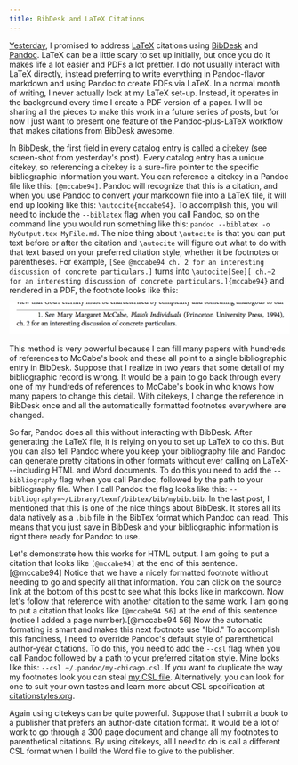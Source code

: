 ```yaml
---
title: BibDesk and LaTeX Citations
---
```


[Yesterday], I promised to address [LaTeX] citations using
[BibDesk] and [Pandoc].  LaTeX can be a little scary to set up
initially, but once you do it makes life a lot easier and PDFs a
lot prettier.  I do not usually interact with LaTeX directly,
instead preferring to write everything in Pandoc-flavor markdown
and using Pandoc to create PDFs via LaTeX.  In a normal month of
writing, I never actually look at my LaTeX set-up.  Instead, it
operates in the background every time I create a PDF version of a
paper.  I will be sharing all the pieces to make this work in a
future series of posts, but for now I just want to present one
feature of the Pandoc-plus-LaTeX workflow that makes citations from
BibDesk awesome.

In BibDesk, the first field in every catalog entry is called a
citekey (see screen-shot from yesterday's post).  Every catalog
entry has a unique citekey, so referencing a citekey is a sure-fire
pointer to the specific bibliographic information you want.  You
can reference a citekey in a Pandoc file like this: `[@mccabe94]`.
Pandoc will recognize that this is a citation, and when you use
Pandoc to convert your markdown file into a LaTeX file, it will end
up looking like this: `\autocite{mccabe94}`.  To accomplish this,
you will need to include the `--biblatex` flag when you call
Pandoc, so on the command line you would run something like this:
`pandoc --biblatex -o MyOutput.tex MyFile.md`.  The nice thing
about `\autocite` is that you can put text before or after the
citation and `\autocite` will figure out what to do with that text
based on your preferred citation style, whether it be footnotes or
parentheses.  For example, `[See @mccabe94 ch. 2 for an interesting
discussion of concrete particulars.]` turns into `\autocite[See][
ch.~2 for an interesting discussion of concrete
particulars.]{mccabe94}` and rendered in a PDF, the footnote looks
like this:

![Formated Footnote using BibDesk and \autocite](/images/Screen2014-07-091.png)

This method is very powerful because I can fill many papers with
hundreds of references to McCabe's book and these all point to a
single bibliographic entry in BibDesk.  Suppose that I realize in
two years that some detail of my bibliographic record is wrong.  It
would be a pain to go back through every one of my hundreds of
references to McCabe's book in who knows how many papers to change
this detail.  With citekeys, I change the reference in BibDesk once
and all the automatically formatted footnotes everywhere are
changed.

So far, Pandoc does all this without interacting with BibDesk.
After generating the LaTeX file, it is relying on you to set up
LaTeX to do this.  But you can also tell Pandoc where you keep your
bibliography file and Pandoc can generate pretty citations in other
formats without ever calling on LaTeX---including HTML and Word
documents.  To do this you need to add the `--bibliography` flag
when you call Pandoc, followed by the path to your bibliography
file.  When I call Pandoc the flag looks like this:
`--bibliography=~/Library/texmf/bibtex/bib/mybib.bib`.  In the last
post, I mentioned that this is one of the nice things about
BibDesk.  It stores all its data natively as a `.bib` file in the
BibTex format which Pandoc can read.  This means that you just save
in BibDesk and your bibliographic information is right there ready
for Pandoc to use.

Let's demonstrate how this works for HTML output.  I am going to
put a citation that looks like `[@mccabe94]` at the end of this
sentence.[@mccabe94]  Notice that we have a nicely formatted
footnote without needing to go and specify all that information.
You can click on the source link at the bottom of this post to see
what this looks like in markdown.  Now let's follow that reference
with another citation to the same work.  I am going to put a
citation that looks like `[@mccabe94 56]` at the end of this
sentence (notice I added a page number).[@mccabe94 56]  Now the
automatic formating is smart and makes this next footnote use
"Ibid."  To accomplish this fanciness, I need to override Pandoc's
default style of parenthetical author-year citations.  To do this,
you need to add the `--csl` flag when you call Pandoc followed by a
path to your preferred citation style.  Mine looks like this:
`--csl ~/.pandoc/my-chicago.csl`.  If you want to duplicate the way
my footnotes look you can steal [my CSL file].  Alternatively, you
can look for one to suit your own tastes and learn more about CSL
specification at [citationstyles.org].

Again using citekeys can be quite powerful.  Suppose that I submit
a book to a publisher that prefers an author-date citation format.
It would be a lot of work to go through a 300 page document and
change all my footnotes to parenthetical citations.  By using
citekeys, all I need to do is call a different CSL format when I
build the Word file to give to the publisher.

[citationstyles.org]: http://citationstyles.org/styles/
[my CSL file]: /files/my-chicago.csl
[Yesterday]: http://www.dansheffler.com/blog/2014-07-08-intro-to-bibdesk.md
[LaTeX]:    http://www.latex-project.org
[Pandoc]:   http://johnmacfarlane.net/pandoc/
[BibDesk]:  http://bibdesk.sourceforge.net

